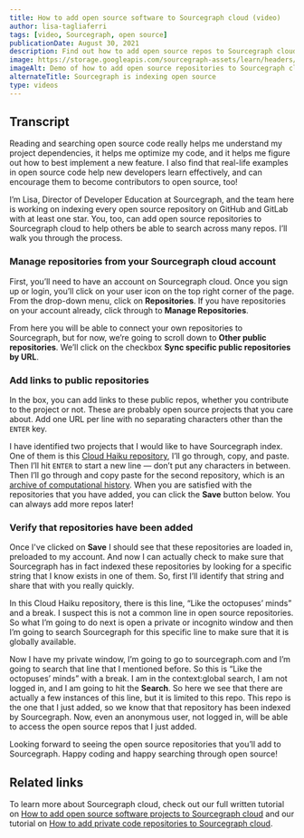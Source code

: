 ```yaml
---
title: How to add open source software to Sourcegraph cloud (video)
author: lisa-tagliaferri
tags: [video, Sourcegraph, open source]
publicationDate: August 30, 2021
description: Find out how to add open source repos to Sourcegraph cloud so you can search across all the code you care about.
image: https://storage.googleapis.com/sourcegraph-assets/learn/headers/install-sourcegraph-with-docker-screengrab.png
imageAlt: Demo of how to add open source repositories to Sourcegraph cloud for indexing
alternateTitle: Sourcegraph is indexing open source
type: videos
---
```


<EmbeddedYoutubeVideo id="_dGkagmwZqU" />

## Transcript

Reading and searching open source code really helps me understand my project dependencies, it helps me optimize my code, and it helps me figure out how to best implement a new feature. I also find that real-life examples in open source code help new developers learn effectively, and can encourage them to become contributors to open source, too!

I’m Lisa, Director of Developer Education at Sourcegraph, and the team here is working on indexing every open source repository on GitHub and GitLab with at least one star. You, too, can add open source repositories to Sourcegraph cloud to help others be able to search across many repos. I’ll walk you through the process.

### Manage repositories from your Sourcegraph cloud account

First, you’ll need to have an account on Sourcegraph cloud. Once you sign up or login, you’ll click on your user icon on the top right corner of the page. From the drop-down menu, click on **Repositories**. If you have repositories on your account already, click through to **Manage Repositories**.

From here you will be able to connect your own repositories to Sourcegraph, but for now, we’re going to scroll down to **Other public repositories**. We’ll click on the checkbox **Sync specific public repositories by URL**. 

### Add links to public repositories

In the box, you can add links to these public repos, whether you contribute to the project or not. These are probably open source projects that you care about. Add one URL per line with no separating characters other than the `ENTER` key.

I have identified two projects that I would like to have Sourcegraph index. One of them is this [Cloud Haiku repository](https://github.com/do-community/cloud_haiku), I’ll go through, copy, and paste. Then I’ll hit `ENTER` to start a new line — don’t put any characters in between. Then I’ll go through and copy paste for the second repository, which is an [archive of computational history](https://github.com/dhmit/computation_hist). When you are satisfied with the repositories that you have added, you can click the **Save** button below. You can always add more repos later!

### Verify that repositories have been added

Once I've clicked on **Save** I should see that these repositories are loaded in, preloaded to my account. And now I can actually check to make sure that Sourcegraph has in fact indexed these repositories by looking for a specific string that I know exists in one of them. So, first I’ll identify that string and share that with you really quickly.

In this Cloud Haiku repository, there is this line, “Like the octopuses’ minds” and a break. I suspect this is not a common line in open source repositories. So what I’m going to do next is open a private or incognito window and then I’m going to search Sourcegraph for this specific line to make sure that it is globally available. 

Now I have my private window, I’m going to go to sourcegraph.com and I’m going to search that line that I mentioned before. So this is “Like the octopuses’ minds” with a break. I am in the context:global search, I am not logged in, and I am going to hit the **Search**. So here we see that there are actually a few instances of this line, but it is limited to this repo. This repo is the one that I just added, so we know that that repository has been indexed by Sourcegraph. Now, even an anonymous user, not logged in, will be able to access the open source repos that I just added. 

Looking forward to seeing the open source repositories that you’ll add to Sourcegraph. Happy coding and happy searching through open source!

## Related links

To learn more about Sourcegraph cloud, check out our full written tutorial on [How to add open source software projects to Sourcegraph cloud](https://learn.sourcegraph.com/how-to-add-open-source-software-projects-to-sourcegraph-cloud) and our tutorial on [How to add private code repositories to Sourcegraph cloud](https://learn.sourcegraph.com/how-to-add-private-code-repositories-to-sourcegraph).
